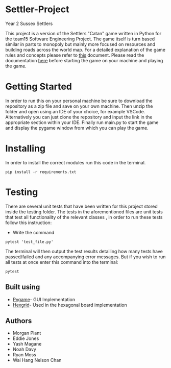 # Settler-Project


Year 2 Sussex Settlers

This project is a version of the Settlers "Catan" game written in Python for the team15 Software Engineering Project. The game itself is turn based similar in parts to monopoly but mainly more focused on resources and building roads across the world map. For a detailed explanation of the game rules and concepts please refer to [this](https://www.catan.com/understand-catan/game-rules) document. Please read the documentation [here](https://settler-project.readthedocs.io/en/latest/) before starting the game on your machine and playing the game.
# Getting Started
In order to run this on your personal machine be sure to download the repository as a zip file and save on your own machine. Then unzip the folder and open using an IDE of your choice, for example VSCode. Alternatively you can just clone the repository and input the link in the appropriate section within your IDE. Finally run main.py to start the game and display the pygame window from which you can play the game.
# Installing
In order to install the correct modules run this code in the terminal.
```
pip install -r requirements.txt
```
# Testing
There are several unit tests that have been written for this project stored inside the testing folder. The tests in the aforementioned files are unit tests that test all functionality of the relevant classes , in order to run these tests follow this instruction:
-  Write the command 
```
pytest 'test_file.py'
```
The terminal will then output the test results detailing how many tests have passed/failed and any accompanying error messages. But if you wish to run all tests at once enter this command into the terminal:
```
pytest
```
## Built using
* [Pygame](https://pypi.org/project/pygame/)- GUI Implementation
* [Hexgrid](https://pypi.org/project/hexgrid/)- Used in the hexagonal board implementation

## Authors
* Morgan Plant
* Eddie Jones
* Yash Magane
* Noah Davy
* Ryan Moss
* Wai Hang Nelson Chan
